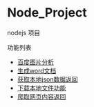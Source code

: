 # Node_Project
nodejs 项目

功能列表
* [百度图片分析][1]
* [生成word文档][2]
* [获取本地json数据返回][3]
* [下载本地文件功能][4]
* [爬取网页内容返回][5]


[1]:analysisImg
[2]:createWord
[3]:data
[4]:down
[5]:html
